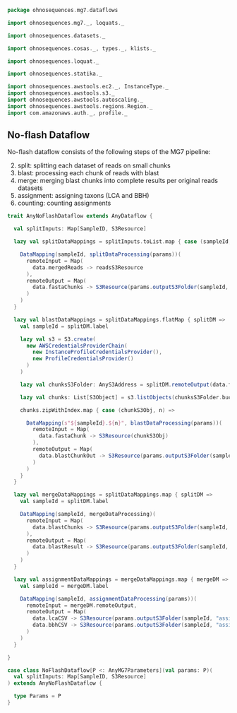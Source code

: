 
```scala
package ohnosequences.mg7.dataflows

import ohnosequences.mg7._, loquats._

import ohnosequences.datasets._

import ohnosequences.cosas._, types._, klists._

import ohnosequences.loquat._

import ohnosequences.statika._

import ohnosequences.awstools.ec2._, InstanceType._
import ohnosequences.awstools.s3._
import ohnosequences.awstools.autoscaling._
import ohnosequences.awstools.regions.Region._
import com.amazonaws.auth._, profile._
```

## No-flash Dataflow

  No-flash dataflow consists of the following steps of the MG7 pipeline:

  2. split: splitting each dataset of reads on small chunks
  3. blast: processing each chunk of reads with blast
  4. merge: merging blast chunks into complete results per original reads datasets
  5. assignment: assigning taxons (LCA and BBH)
  6. counting: counting assignments


```scala
trait AnyNoFlashDataflow extends AnyDataflow {

  val splitInputs: Map[SampleID, S3Resource]

  lazy val splitDataMappings = splitInputs.toList.map { case (sampleId, readsS3Resource) =>

    DataMapping(sampleId, splitDataProcessing(params))(
      remoteInput = Map(
        data.mergedReads -> readsS3Resource
      ),
      remoteOutput = Map(
        data.fastaChunks -> S3Resource(params.outputS3Folder(sampleId, "split"))
      )
    )
  }

  lazy val blastDataMappings = splitDataMappings.flatMap { splitDM =>
    val sampleId = splitDM.label

    lazy val s3 = S3.create(
      new AWSCredentialsProviderChain(
        new InstanceProfileCredentialsProvider(),
        new ProfileCredentialsProvider()
      )
    )

    lazy val chunksS3Folder: AnyS3Address = splitDM.remoteOutput(data.fastaChunks).resource

    lazy val chunks: List[S3Object] = s3.listObjects(chunksS3Folder.bucket, chunksS3Folder.key)

    chunks.zipWithIndex.map { case (chunkS3Obj, n) =>

      DataMapping(s"${sampleId}.${n}", blastDataProcessing(params))(
        remoteInput = Map(
          data.fastaChunk -> S3Resource(chunkS3Obj)
        ),
        remoteOutput = Map(
          data.blastChunkOut -> S3Resource(params.outputS3Folder(sampleId, "blast") / s"blast.${n}.csv")
        )
      )
    }
  }

  lazy val mergeDataMappings = splitDataMappings.map { splitDM =>
    val sampleId = splitDM.label

    DataMapping(sampleId, mergeDataProcessing)(
      remoteInput = Map(
        data.blastChunks -> S3Resource(params.outputS3Folder(sampleId, "blast"))
      ),
      remoteOutput = Map(
        data.blastResult -> S3Resource(params.outputS3Folder(sampleId, "merge") / s"${sampleId}.blast.csv")
      )
    )
  }

  lazy val assignmentDataMappings = mergeDataMappings.map { mergeDM =>
    val sampleId = mergeDM.label

    DataMapping(sampleId, assignmentDataProcessing(params))(
      remoteInput = mergeDM.remoteOutput,
      remoteOutput = Map(
        data.lcaCSV -> S3Resource(params.outputS3Folder(sampleId, "assignment") / s"${sampleId}.lca.csv"),
        data.bbhCSV -> S3Resource(params.outputS3Folder(sampleId, "assignment") / s"${sampleId}.bbh.csv")
      )
    )
  }

}

case class NoFlashDataflow[P <: AnyMG7Parameters](val params: P)(
  val splitInputs: Map[SampleID, S3Resource]
) extends AnyNoFlashDataflow {

  type Params = P
}

```




[main/scala/metagenomica/bio4j/taxonomyTree.scala]: ../bio4j/taxonomyTree.scala.md
[main/scala/metagenomica/bio4j/titanTaxonomyTree.scala]: ../bio4j/titanTaxonomyTree.scala.md
[main/scala/metagenomica/bundles/bio4jTaxonomy.scala]: ../bundles/bio4jTaxonomy.scala.md
[main/scala/metagenomica/bundles/blast.scala]: ../bundles/blast.scala.md
[main/scala/metagenomica/bundles/filterGIs.scala]: ../bundles/filterGIs.scala.md
[main/scala/metagenomica/bundles/flash.scala]: ../bundles/flash.scala.md
[main/scala/metagenomica/bundles/referenceDB.scala]: ../bundles/referenceDB.scala.md
[main/scala/metagenomica/bundles/referenceMap.scala]: ../bundles/referenceMap.scala.md
[main/scala/metagenomica/data.scala]: ../data.scala.md
[main/scala/metagenomica/dataflow.scala]: ../dataflow.scala.md
[main/scala/metagenomica/dataflows/noFlash.scala]: noFlash.scala.md
[main/scala/metagenomica/dataflows/standard.scala]: standard.scala.md
[main/scala/metagenomica/loquats/1.flash.scala]: ../loquats/1.flash.scala.md
[main/scala/metagenomica/loquats/2.split.scala]: ../loquats/2.split.scala.md
[main/scala/metagenomica/loquats/3.blast.scala]: ../loquats/3.blast.scala.md
[main/scala/metagenomica/loquats/4.merge.scala]: ../loquats/4.merge.scala.md
[main/scala/metagenomica/loquats/5.assignment.scala]: ../loquats/5.assignment.scala.md
[main/scala/metagenomica/loquats/6.counting.scala]: ../loquats/6.counting.scala.md
[main/scala/metagenomica/package.scala]: ../package.scala.md
[main/scala/metagenomica/parameters.scala]: ../parameters.scala.md
[test/scala/bundles.scala]: ../../../../test/scala/bundles.scala.md
[test/scala/lca.scala]: ../../../../test/scala/lca.scala.md
[test/scala/metagenomica/pipeline.scala]: ../../../../test/scala/metagenomica/pipeline.scala.md
